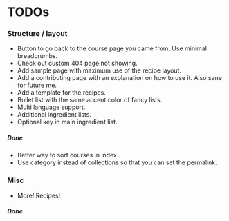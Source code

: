 # TODOs

### Structure / layout

* Button to go back to the course page you came from.
  Use minimal breadcrumbs.
* Check out custom 404 page not showing.
* Add sample page with maximum use of the recipe layout.
* Add a contributing page with an explanation on how to use it.
  Also sane for future me.
* Add a template for the recipes.
* Bullet list with the same accent color of fancy lists.
* Multi language support.
* Additional ingredient lists.
* Optional key in main ingredient list.

##### Done

* Better way to sort courses in index.
* Use category instead of collections so that you can set the permalink.

### Misc

* More! Recipes!

##### Done

